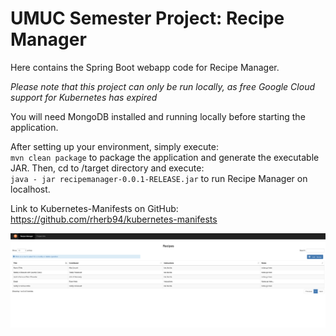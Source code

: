 # UMUC Semester Project: Recipe Manager 

Here contains the Spring Boot webapp code for Recipe Manager. 

*Please note that this project can only be run locally, as free Google Cloud support for Kubernetes has expired*

You will need MongoDB installed and running locally before starting the application. 

After setting up your environment, simply execute:  
`mvn clean package`  to package the application and generate the executable JAR. 
Then, cd to /target directory and execute:  
`java - jar recipemanager-0.0.1-RELEASE.jar` to run Recipe Manager on localhost. 


Link to Kubernetes-Manifests on GitHub: https://github.com/rherb94/kubernetes-manifests

![Recipe-Manager](/src/main/resources/static/images/Recipe-Manager.png?raw=true "Recipe-Manager")


